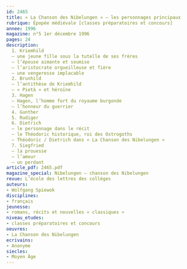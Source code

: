 ```yaml
---
id: 2465
title: « La Chanson des Nibelungen » – les personnages principaux
rubrique: Épopée médiévale [classes préparatoires et concours] 
annee: 1996
magazine: n°5 1er décembre 1996
pages: 24
description: 
  1. Kriemhild
  – une jeune fille sous la tutelle de ses frères
  – l’épouse aimante et soumise
  – l’aristocrate orgueilleuse et fière
  – une vengeresse implacable
  2. Brunhild
  – l’antithèse de Kriemhild
  – « Pietà » et héroïne
  3. Hagen
  – Hagen, l’homme fort du royaume burgonde
  – l’honneur du guerrier
  4. Gunther
  5. Rudiger
  6. Dietrich
  – le personnage dans le récit
  – le Théodoric historique, roi des Ostrogoths
  – Théodoric / Dietrich dans « La Chanson des Nibelungen »
  7. Siegfried
  – la prouesse
  – l’amour
  – un perdant
article_pdf: 2465.pdf
magazine_special: Nibelungen – chanson des Nibelungen
revue: L’école des lettres des collèges
auteurs:
- Wolfgang Spiewok
disciplines:
- français
jeunesse:
- romans, récits et nouvelles « classiques »
niveau_etudes:
- classes préparatoires et concours
oeuvres:
- La Chanson des Nibelungen
ecrivains:
- Anonyme
siecles:
- Moyen Âge
---
```

